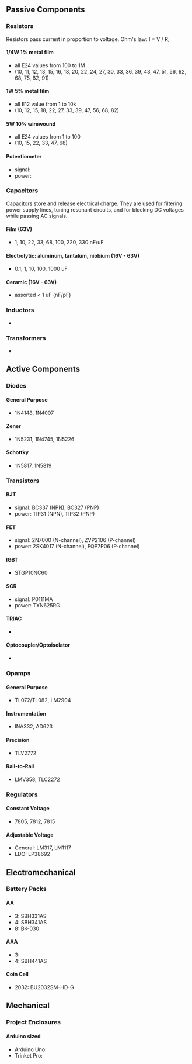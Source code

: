 
## Passive Components


### Resistors
Resistors pass current in proportion to voltage. Ohm's law: I = V / R;

#### 1/4W 1% metal film 
- all E24 values from 100 to 1M
- (10, 11, 12, 13, 15, 16, 18, 20, 22, 24, 27, 30, 33, 36, 39, 43, 47, 51, 56, 62, 68, 75, 82, 91)
#### 1W 5% metal film 
- all E12 value from 1 to 10k
- (10, 12, 15, 18, 22, 27, 33, 39, 47, 56, 68, 82)
#### 5W 10% wirewound 
- all E24 values from 1 to 100
- (10, 15, 22, 33, 47, 68)
#### Potentiometer
- signal: 
- power: 


### Capacitors
Capacitors store and release electrical charge. They are used for filtering power supply lines, tuning resonant circuits, and for blocking DC voltages while passing AC signals.

#### Film (63V)
- 1, 10, 22, 33, 68, 100, 220, 330 nF/uF
#### Electrolytic: aluminum, tantalum, niobium (16V - 63V)
- 0.1, 1, 10, 100, 1000 uF
#### Ceramic (16V - 63V)
- assorted < 1 uF (nF/pF)

### Inductors
- 


### Transformers
- 


## Active Components

### Diodes
#### General Purpose
- 1N4148, 1N4007
#### Zener
- 1N5231, 1N4745, 1N5226
#### Schottky
- 1N5817, 1N5819 

### Transistors
#### BJT 
- signal: BC337 (NPN), BC327 (PNP)
- power: TIP31 (NPN), TIP32 (PNP)
#### FET 
- signal: 2N7000 (N-channel), ZVP2106 (P-channel)
- power: 2SK4017 (N-channel), FQP7P06 (P-channel)
#### IGBT
- STGP10NC60
#### SCR
- signal: P0111MA
- power: TYN625RG
#### TRIAC
- 
#### Optocoupler/Optoisolator
-

### Opamps
#### General Purpose
- TL072/TL082, LM2904
#### Instrumentation
- INA332, AD623
#### Precision
- TLV2772
#### Rail-to-Rail
- LMV358, TLC2272

### Regulators
#### Constant Voltage
- 7805, 7812, 7815
#### Adjustable Voltage
- General: LM317, LM1117
- LDO: LP38692


## Electromechanical 

### Battery Packs
#### AA
- 3: SBH331AS
- 4: SBH341AS
- 8: BK-030
#### AAA
- 3: 
- 4: SBH441AS
#### Coin Cell
- 2032: BU2032SM-HD-G


## Mechanical 

### Project Enclosures
#### Arduino sized
- Arduino Uno:
- Trinket Pro:
